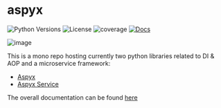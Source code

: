 

# aspyx

![Python Versions](https://img.shields.io/badge/python-3.9%20|%203.10%20|%203.11%20|%203.12-blue)
![License](https://img.shields.io/github/license/coolsamson7/aspyx)
![coverage](https://img.shields.io/badge/coverage-94%25-brightgreen)
[![Docs](https://img.shields.io/badge/docs-online-blue?logo=github)](https://coolsamson7.github.io/aspyx/index/introduction)

![image](https://github.com/user-attachments/assets/e808210a-b1a4-4fd0-93f1-b5f9845fa520)

This is a mono repo hosting currently two python libraries related to DI & AOP and a microservice framework: 

- [Aspyx](https://github.com/coolsamson7/aspyx/tree/main/packages/aspyx)
- [Aspyx Service](https://github.com/coolsamson7/aspyx/tree/main/packages/aspyx_service)

The overall documentation can be found [here](http://ernstandreas.de/aspyx/index/introduction/)
      

